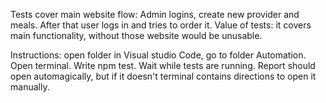 Tests cover main website flow: Admin logins, create new provider and meals. After that user logs in and tries to order it.
Value of tests: it covers main functionality, without those website would be unusable.

Instructions: open folder in Visual studio Code, go to folder Automation. Open terminal. Write npm test. Wait while tests are running. Report should open automagically, but if it doesn't terminal contains directions to open it manually.
